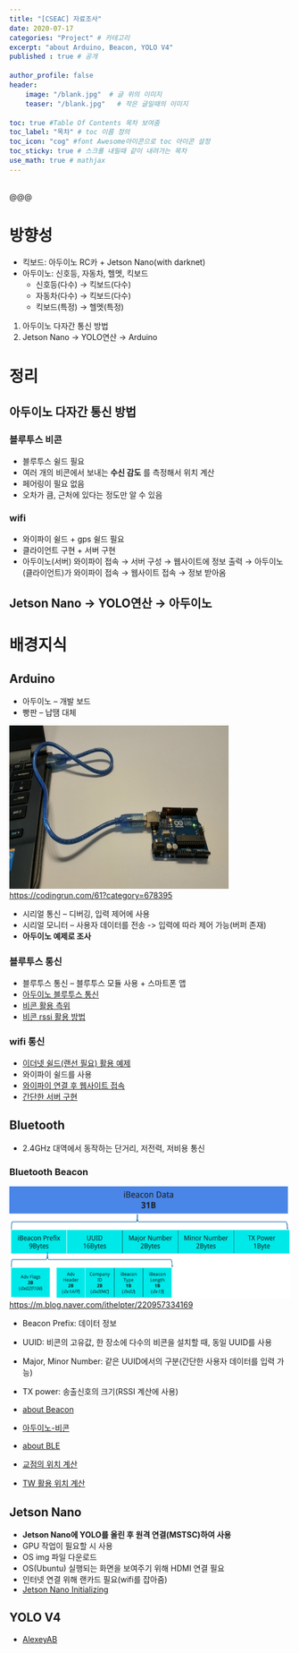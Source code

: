 ```yaml
---
title: "[CSEAC] 자료조사"
date: 2020-07-17
categories: "Project" # 카테고리
excerpt: "about Arduino, Beacon, YOLO V4"
published : true # 공개

author_profile: false
header:
    image: "/blank.jpg"  # 글 위의 이미지
    teaser: "/blank.jpg"   # 작은 글일때의 이미지

toc: true #Table Of Contents 목차 보여줌
toc_label: "목차" # toc 이름 정의
toc_icon: "cog" #font Awesome아이콘으로 toc 아이콘 설정
toc_sticky: true # 스크롤 내릴때 같이 내려가는 목차
use_math: true # mathjax
---
```


<br><span class="srclink">@@@</span>

# 방향성

- 킥보드: 아두이노 RC카 + Jetson Nano(with darknet)
- 아두이노: 신호등, 자동차, 헬멧, 킥보드
  - 신호등(다수) → 킥보드(다수)
  - 자동차(다수) → 킥보드(다수)
  - 킥보드(특정) → 헬멧(특정)

1. 아두이노 다자간 통신 방법
2. Jetson Nano → YOLO연산 → Arduino

# 정리

## 아두이노 다자간 통신 방법

### 블루투스 비콘

- 블루투스 쉴드 필요
- 여러 개의 비콘에서 보내는 **수신 감도** 를 측정해서 위치 계산
- 페어링이 필요 없음
- 오차가 큼, 근처에 있다는 정도만 알 수 있음

### wifi

- 와이파이 쉴드 + gps 쉴드 필요
- 클라이언트 구현 + 서버 구현
- 아두이노(서버) 와이파이 접속 → 서버 구성 → 웹사이트에 정보 출력 → 아두이노(클라이언트)가 와이파이 접속 → 웹사이트 접속 → 정보 받아옴


## Jetson Nano → YOLO연산 → 아두이노


# 배경지식

## Arduino

- 아두이노 – 개발 보드
- 빵판 – 납땜 대체

![](/assets/posts/al/5cb9805c.png)
<br><span class="srclink">https://codingrun.com/61?category=678395</span>

- 시리얼 통신 – 디버깅, 입력 제어에 사용
- 시리얼 모니터 – 사용자 데이터를 전송 -> 입력에 따라 제어 가능(버퍼 존재)
- **아두이노 예제로 조사**

### 블루투스 통신

- 블루투스 통신 – 블루투스 모듈 사용 + 스마트폰 앱
- [아두이노 블루투스 통신]("https://codingrun.com/114?category=674346")
- [비콘 활용 측위]("https://gongdae58.tistory.com/73?category=604622")
- [비콘 rssi 활용 방법]("http://suk6728.blog.me/221006781206")

### wifi 통신

- [이더넷 쉴드(랜선 필요) 활용 예제]("https://calmjy.tistory.com/27")
- 와이파이 쉴드를 사용
- [와이파이 연결 후 웹사이트 접속]("https://turtleshell.kr/54?category=763466")
- [간단한 서버 구현]("https://turtleshell.kr/59?category=763466")

## Bluetooth

- 2.4GHz 대역에서 동작하는 단거리, 저전력, 저비용 통신

### Bluetooth Beacon

![](/assets/posts/al/df09ea58.png)
<br><span class="srclink">https://m.blog.naver.com/ithelpter/220957334169</span><br>
- Beacon Prefix: 데이터 정보
- UUID: 비콘의 고유값, 한 장소에 다수의 비콘을 설치할 때, 동일 UUID를 사용
- Major, Minor Number: 같은 UUID에서의 구분(간단한 사용자 데이터를 입력 가능)
- TX power: 송출신호의 크기(RSSI 계산에 사용)

- [about Beacon]("https://blog.msalt.net/210")
- [아두이노-비콘]("https://medium.com/@kimjk4031")
- [about BLE]("https://blog-kr.zoyi.co/bluetooth-low-energy-ble/")
- [교점의 위치 계산]("https://blog.ghatdev.xyz/10")
- [TW 활용 위치 계산]("https://blog.ghatdev.xyz/7")

## Jetson Nano

- **Jetson Nano에 YOLO를 올린 후 원격 연결(MSTSC)하여 사용**
- GPU 작업이 필요할 시 사용
- OS img 파일 다운로드
- OS(Ubuntu) 실행되는 화면을 보여주기 위해 HDMI 연결 필요
- 인터넷 연결 위해 랜카드 필요(wifi를 잡아줌)
- [Jetson Nano Initializing]("https://wendys.tistory.com/141")


## YOLO V4

- [AlexeyAB]("https://github.com/AlexeyAB/darknet")
